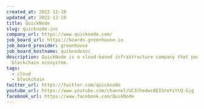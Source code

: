 ```yaml
---
created_at: 2022-12-10
updated_at: 2022-12-10
title: QuickNode
slug: quicknode-inc
company_url: https://www.quicknode.com/
job_board_url: https://boards.greenhouse.io
job_board_provider: greenhouse
job_board_hostname: quiknodeinc
description: QuickNode is a cloud-based infrastructure company that powers the
  blockchain ecosystem.
tags:
  - cloud
  - blockchain
twitter_url: https://twitter.com/quicknode
youtube_url: https://www.youtube.com/channel/UC3lhedwc0EISreYiYtQ-Gjg
facebook_url: https://www.facebook.com/QuikNode
---
```

